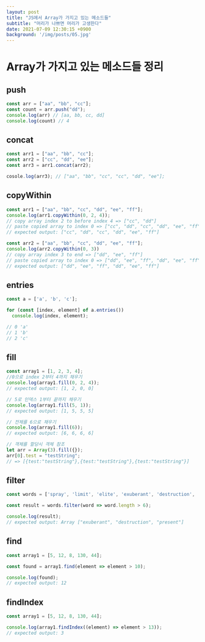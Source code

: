 ```yaml
---
layout: post
title: "JS에서 Array가 가지고 있는 메소드들"
subtitle: "머리가 나쁘면 머리가 고생한다"
date: 2021-07-09 12:30:15 +0900
background: '/img/posts/05.jpg'
---
```


# Array가 가지고 있는 메소드들 정리

## push
``` javascript
const arr = ["aa", "bb", "cc"];
const count = arr.push("dd");
console.log(arr) // [aa, bb, cc, dd]
console.log(count) // 4
```

## concat
``` javascript
const arr1 = ["aa", "bb", "cc"];
const arr2 = ["cc", "dd", "ee"];
const arr3 = arr1.concat(arr2);

cosole.log(arr3); // ["aa", "bb", "cc", "cc", "dd", "ee"];
```

## copyWithin
``` javascript
const arr1 = ["aa", "bb", "cc", "dd", "ee", "ff"];
console.log(arr1.copyWithin(0, 2, 4));
// copy array index 2 to before index 4 => ["cc", "dd"]
// paste copied array to index 0 => ["cc", "dd", "cc", "dd", "ee", "ff"]
// expected output: ["cc", "dd", "cc", "dd", "ee", "ff"]

const arr2 = ["aa", "bb", "cc", "dd", "ee", "ff"];
console.log(arr2.copyWithin(0, 3))
// copy array index 3 to end => ["dd", "ee", "ff"]
// paste copied array to index 0 => ["dd", "ee", "ff", "dd", "ee", "ff"]
// expected output: ["dd", "ee", "ff", "dd", "ee", "ff"]
```

## entries
``` javascript
const a = ['a', 'b', 'c'];

for (const [index, element] of a.entries())
  console.log(index, element);

// 0 'a'
// 1 'b'
// 2 'c'
```

## fill
``` javascript
const array1 = [1, 2, 3, 4];
//0으로 index 2부터 4까지 채우기
console.log(array1.fill(0, 2, 4));
// expected output: [1, 2, 0, 0]

// 5로 인덱스 1부터 끝까지 채우기
console.log(array1.fill(5, 1));
// expected output: [1, 5, 5, 5]

// 전체를 6으로 채우기
console.log(array1.fill(6));
// expected output: [6, 6, 6, 6]

// 객체를 할당시 객체 참조
let arr = Array(3).fill({});
arr[0].test = "testString";
// => [{test:"testString"},{test:"testString"},{test:"testString"}]

```

## filter
``` javascript
const words = ['spray', 'limit', 'elite', 'exuberant', 'destruction', 'present'];

const result = words.filter(word => word.length > 6);

console.log(result);
// expected output: Array ["exuberant", "destruction", "present"]

```

## find
``` javascript
const array1 = [5, 12, 8, 130, 44];

const found = array1.find(element => element > 10);

console.log(found);
// expected output: 12

```

## findIndex
``` javascript
const array1 = [5, 12, 8, 130, 44];

console.log(array1.findIndex((element) => element > 13));
// expected output: 3

```

## 
``` javascript

```

## 
``` javascript

```

## 
``` javascript

```
